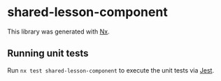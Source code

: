 # shared-lesson-component

This library was generated with [Nx](https://nx.dev).

## Running unit tests

Run `nx test shared-lesson-component` to execute the unit tests via [Jest](https://jestjs.io).
